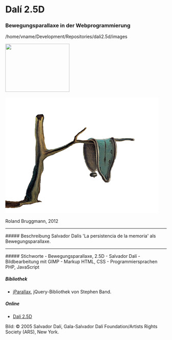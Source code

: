 # Dal&iacute; 2.5D
### Bewegungsparallaxe in der Webprogrammierung

/home/vname/Development/Repositories/dali2.5d/images

<img 
    style="width: 200px; height: 150px;" 
    src="http://img1.jurko.net/wall/paper/donald_duck_4.jpg">

![Persistencia tree](images/persistencia_baum.png "Persistencia tree")

Roland Bruggmann, 2012
<hr>
##### Beschreibung
Salvador Dal&iacute;s 'La persistencia de la memoria' als Bewegungsparallaxe.
<hr>
##### Stichworte
- Bewegungsparallaxe, 2.5D
- Salvador Dal&iacute;
- Bildbearbeitung mit GIMP
- Markup HTML, CSS
- Programmiersprachen PHP, JavaScript

##### Bibliothek
- <a target="_blank" href="https://github.com/stephband/jparallax">jParallax</a>, jQuery-Bibliothek von Stephen Band.

##### Online
- <a target="_blank" href="http://about.geogeek.ch/parallax/persistencia.html">Dal&iacute; 2.5D</a>

Bild: © 2005 Salvador Dalí, Gala-Salvador Dalí Foundation/Artists Rights Society (ARS), New York.
